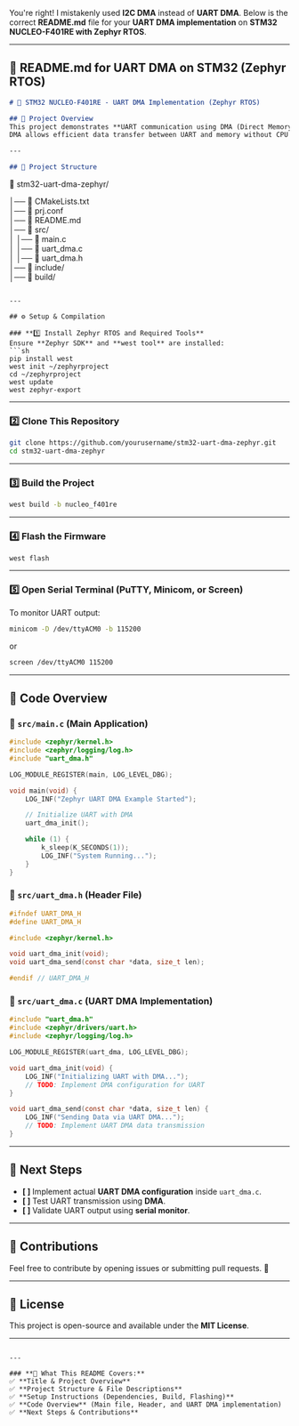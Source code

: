 You're right! I mistakenly used **I2C DMA** instead of **UART DMA**. Below is the correct **README.md** file for your **UART DMA implementation** on **STM32 NUCLEO-F401RE with Zephyr RTOS**.

---

## **📌 README.md for UART DMA on STM32 (Zephyr RTOS)**  

```markdown
# 🚀 STM32 NUCLEO-F401RE - UART DMA Implementation (Zephyr RTOS)

## 📌 Project Overview
This project demonstrates **UART communication using DMA (Direct Memory Access)** on the **STM32 NUCLEO-F401RE** board with **Zephyr RTOS**.  
DMA allows efficient data transfer between UART and memory without CPU intervention, reducing overhead.

---

## 📁 Project Structure
```
📂 stm32-uart-dma-zephyr/

│── 📄 CMakeLists.txt          
│── 📄 prj.conf                
│── 📄 README.md               
│── 📂 src/                    
│   │── 📄 main.c              
│   │── 📄 uart_dma.c          
│   │── 📄 uart_dma.h       
│── 📂 include/              
│── 📂 build/             
```

---

## ⚙️ Setup & Compilation

### **1️⃣ Install Zephyr RTOS and Required Tools**
Ensure **Zephyr SDK** and **west tool** are installed:
```sh
pip install west
west init ~/zephyrproject
cd ~/zephyrproject
west update
west zephyr-export
```

---

### **2️⃣ Clone This Repository**
```sh
git clone https://github.com/yourusername/stm32-uart-dma-zephyr.git
cd stm32-uart-dma-zephyr
```

---

### **3️⃣ Build the Project**
```sh
west build -b nucleo_f401re
```

---

### **4️⃣ Flash the Firmware**
```sh
west flash
```

---

### **5️⃣ Open Serial Terminal (PuTTY, Minicom, or Screen)**
To monitor UART output:
```sh
minicom -D /dev/ttyACM0 -b 115200
```
or
```sh
screen /dev/ttyACM0 115200
```

---

## 📜 Code Overview

### **🔹 `src/main.c` (Main Application)**
```c
#include <zephyr/kernel.h>
#include <zephyr/logging/log.h>
#include "uart_dma.h"

LOG_MODULE_REGISTER(main, LOG_LEVEL_DBG);

void main(void) {
    LOG_INF("Zephyr UART DMA Example Started");

    // Initialize UART with DMA
    uart_dma_init();

    while (1) {
        k_sleep(K_SECONDS(1));
        LOG_INF("System Running...");
    }
}
```

### **🔹 `src/uart_dma.h` (Header File)**
```c
#ifndef UART_DMA_H
#define UART_DMA_H

#include <zephyr/kernel.h>

void uart_dma_init(void);
void uart_dma_send(const char *data, size_t len);

#endif // UART_DMA_H
```

### **🔹 `src/uart_dma.c` (UART DMA Implementation)**
```c
#include "uart_dma.h"
#include <zephyr/drivers/uart.h>
#include <zephyr/logging/log.h>

LOG_MODULE_REGISTER(uart_dma, LOG_LEVEL_DBG);

void uart_dma_init(void) {
    LOG_INF("Initializing UART with DMA...");
    // TODO: Implement DMA configuration for UART
}

void uart_dma_send(const char *data, size_t len) {
    LOG_INF("Sending Data via UART DMA...");
    // TODO: Implement UART DMA data transmission
}
```

---

## 🎯 Next Steps
- **[ ]** Implement actual **UART DMA configuration** inside `uart_dma.c`.  
- **[ ]** Test UART transmission using **DMA**.  
- **[ ]** Validate UART output using **serial monitor**.  

---

## 🤝 Contributions
Feel free to contribute by opening issues or submitting pull requests. 🚀

---

## 📜 License
This project is open-source and available under the **MIT License**.

---
```

---

### **📌 What This README Covers:**
✅ **Title & Project Overview**  
✅ **Project Structure & File Descriptions**  
✅ **Setup Instructions (Dependencies, Build, Flashing)**  
✅ **Code Overview** (Main file, Header, and UART DMA implementation)  
✅ **Next Steps & Contributions**  
